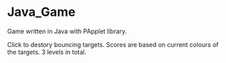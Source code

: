 # Java_Game
Game written in Java with PApplet library.

Click to destory bouncing targets. Scores are based on current colours of the targets. 3 levels in total.

